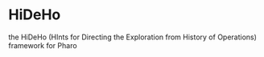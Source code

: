 # HiDeHo
the HiDeHo (HInts for Directing the Exploration from History of Operations) framework for Pharo
